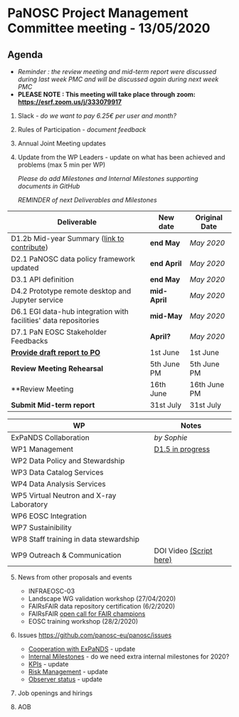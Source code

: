 PaNOSC Project Management Committee meeting - 13/05/2020 
========================================================

Agenda
------	
* *Reminder : the review meeting and mid-term report were discussed during last week PMC and will be discussed again during next week PMC*
* **PLEASE NOTE : This meeting will take place through zoom:  https://esrf.zoom.us/j/333079917**

1. Slack - *do we want to pay 6.25€ per user and month?*

2. Rules of Participation - *document feedback*

3. Annual Joint Meeting updates

4. Update from the WP Leaders - update on what has been achieved and problems (max 5 min per WP)

    *Please do add Milestones and Internal Milestones supporting documents in GitHub*

    *REMINDER of next Deliverables and Milestones* 

| Deliverable | New date | Original Date | 
| ----------- | -------- | ------------- | 
| D1.2b Mid-year Summary ([link to contribute](https://docs.google.com/document/d/1X96DtpDITHmHwcHVNgRrcMSOZyjwb9C2/edit#heading=h.gjdgxs)) | **end May** | *May 2020* | 
| D2.1 PaNOSC data policy framework updated | **end April** | *May 2020* | 
| D3.1 API definition | **end May** | *May 2020* | 
| D4.2 Prototype remote desktop and Jupyter service | **mid-April** | *May 2020* |  
| D6.1 EGI data-hub integration with facilities' data repositories | **mid-May** | *May 2020* | 
| D7.1 PaN EOSC Stakeholder Feedbacks | **April?** | *May 2020* | 
| **[Provide draft report to PO](https://docs.google.com/document/d/1S0Urn-BLYVrPDjUxCEpKYHMlK3jIHEhC/edit?dls=true)** | 1st June | 1st June |
| **Review Meeting Rehearsal** | 5th June PM | 5th June PM |
| **Review Meeting | 16th June | 16th June PM |
| **Submit Mid-term report** | 31st July | 31st July | 

| WP | Notes |
| -- | ----- |
| ExPaNDS Collaboration | *by Sophie* |
| WP1 Management | [D1.5 in progress](https://docs.google.com/document/d/1X96DtpDITHmHwcHVNgRrcMSOZyjwb9C2/edit) |
| WP2 Data Policy and Stewardship |  | 
| WP3 Data Catalog Services |  | 
| WP4 Data Analysis Services |  | 
| WP5 Virtual Neutron and X-ray Laboratory |  | 
| WP6 EOSC Integration |  | 
| WP7 Sustainibility |  | 
| WP8 Staff training in data stewardship | | 
| WP9 Outreach & Communication | DOI Video [(Script  here)](https://github.com/panosc-eu/panosc/blob/master/Work%20Packages/WP9%20Outreach%20and%20communication/DOI%20Video/DOI%20VIDEO_script_def.docx) | 

5. News from other proposals and events
    * INFRAEOSC-03
    * Landscape WG validation workshop (27/04/2020)
    * FAIRsFAIR data repository certification (6/2/2020)
    * FAIRsFAIR [open call for FAIR champions](https://www.fairsfair.eu/form/open-call-european-fair-champions)
    * EOSC training workshop (28/2/2020)

6. Issues https://github.com/panosc-eu/panosc/issues
    * [Cooperation with ExPaNDS](https://github.com/panosc-eu/panosc/issues/46) - update
    * [Internal Milestones](https://github.com/panosc-eu/panosc/issues/43) - do we need extra internal milestones for 2020?
    * [KPIs](https://github.com/panosc-eu/panosc/issues/41) - update
    * [Risk Management](https://github.com/panosc-eu/panosc/issues/25) - update
    * [Observer status](https://github.com/panosc-eu/panosc/issues/9) - update

7. Job openings and hirings

8. AOB


